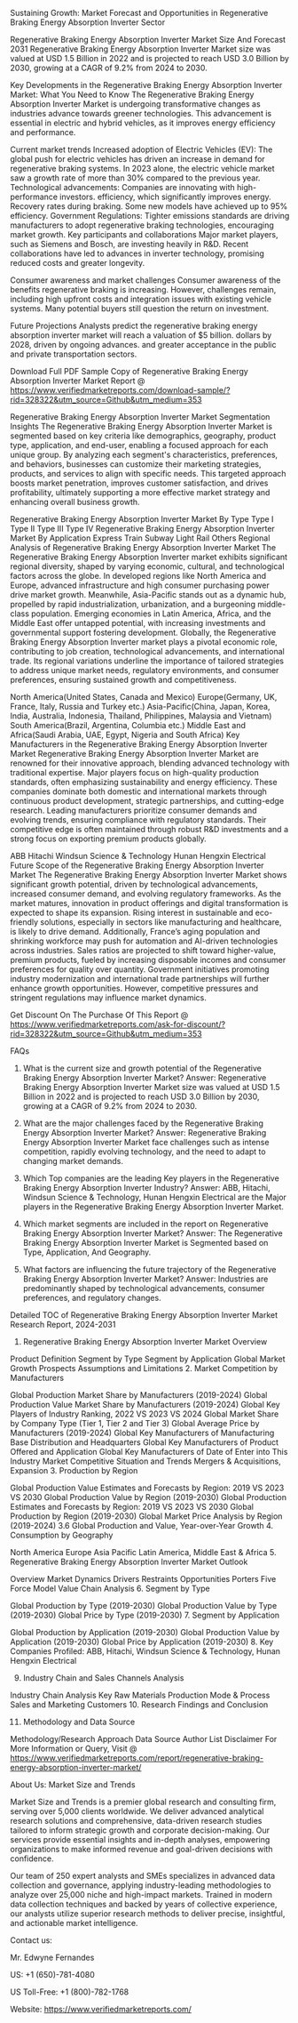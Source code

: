 Sustaining Growth: Market Forecast and Opportunities in Regenerative Braking Energy Absorption Inverter Sector


Regenerative Braking Energy Absorption Inverter Market Size And Forecast 2031
Regenerative Braking Energy Absorption Inverter Market size was valued at USD 1.5 Billion in 2022 and is projected to reach USD 3.0 Billion by 2030, growing at a CAGR of 9.2% from 2024 to 2030.

Key Developments in the Regenerative Braking Energy Absorption Inverter Market: What You Need to Know
The Regenerative Braking Energy Absorption Inverter Market is undergoing transformative changes as industries advance towards greener technologies. This advancement is essential in electric and hybrid vehicles, as it improves energy efficiency and performance.

Current market trends
Increased adoption of Electric Vehicles (EV): The global push for electric vehicles has driven an increase in demand for regenerative braking systems. In 2023 alone, the electric vehicle market saw a growth rate of more than 30% compared to the previous year.
Technological advancements: Companies are innovating with high-performance investors. efficiency, which significantly improves energy. Recovery rates during braking. Some new models have achieved up to 95% efficiency.
Government Regulations: Tighter emissions standards are driving manufacturers to adopt regenerative braking technologies, encouraging market growth.
Key participants and collaborations
Major market players, such as Siemens and Bosch, are investing heavily in R&D. Recent collaborations have led to advances in inverter technology, promising reduced costs and greater longevity.

Consumer awareness and market challenges
Consumer awareness of the benefits regenerative braking is increasing. However, challenges remain, including high upfront costs and integration issues with existing vehicle systems. Many potential buyers still question the return on investment.

Future Projections
Analysts predict the regenerative braking energy absorption inverter market will reach a valuation of $5 billion. dollars by 2028, driven by ongoing advances. and greater acceptance in the public and private transportation sectors.

Download Full PDF Sample Copy of Regenerative Braking Energy Absorption Inverter Market Report @ https://www.verifiedmarketreports.com/download-sample/?rid=328322&utm_source=Github&utm_medium=353

Regenerative Braking Energy Absorption Inverter Market Segmentation Insights
The Regenerative Braking Energy Absorption Inverter Market is segmented based on key criteria like demographics, geography, product type, application, and end-user, enabling a focused approach for each unique group. By analyzing each segment's characteristics, preferences, and behaviors, businesses can customize their marketing strategies, products, and services to align with specific needs. This targeted approach boosts market penetration, improves customer satisfaction, and drives profitability, ultimately supporting a more effective market strategy and enhancing overall business growth.

Regenerative Braking Energy Absorption Inverter Market By Type
Type I
Type II
Type III
Type IV
Regenerative Braking Energy Absorption Inverter Market By Application
Express Train
Subway
Light Rail
Others
Regional Analysis of Regenerative Braking Energy Absorption Inverter Market
The Regenerative Braking Energy Absorption Inverter market exhibits significant regional diversity, shaped by varying economic, cultural, and technological factors across the globe. In developed regions like North America and Europe, advanced infrastructure and high consumer purchasing power drive market growth. Meanwhile, Asia-Pacific stands out as a dynamic hub, propelled by rapid industrialization, urbanization, and a burgeoning middle-class population. Emerging economies in Latin America, Africa, and the Middle East offer untapped potential, with increasing investments and governmental support fostering development. Globally, the Regenerative Braking Energy Absorption Inverter market plays a pivotal economic role, contributing to job creation, technological advancements, and international trade. Its regional variations underline the importance of tailored strategies to address unique market needs, regulatory environments, and consumer preferences, ensuring sustained growth and competitiveness.

North America(United States, Canada and Mexico)
Europe(Germany, UK, France, Italy, Russia and Turkey etc.)
Asia-Pacific(China, Japan, Korea, India, Australia, Indonesia, Thailand, Philippines, Malaysia and Vietnam)
South America(Brazil, Argentina, Columbia etc.)
Middle East and Africa(Saudi Arabia, UAE, Egypt, Nigeria and South Africa)
Key Manufacturers in the Regenerative Braking Energy Absorption Inverter Market
Regenerative Braking Energy Absorption Inverter Market are renowned for their innovative approach, blending advanced technology with traditional expertise. Major players focus on high-quality production standards, often emphasizing sustainability and energy efficiency. These companies dominate both domestic and international markets through continuous product development, strategic partnerships, and cutting-edge research. Leading manufacturers prioritize consumer demands and evolving trends, ensuring compliance with regulatory standards. Their competitive edge is often maintained through robust R&D investments and a strong focus on exporting premium products globally.

ABB
Hitachi
Windsun Science & Technology
Hunan Hengxin Electrical
Future Scope of the Regenerative Braking Energy Absorption Inverter Market
The Regenerative Braking Energy Absorption Inverter Market shows significant growth potential, driven by technological advancements, increased consumer demand, and evolving regulatory frameworks. As the market matures, innovation in product offerings and digital transformation is expected to shape its expansion. Rising interest in sustainable and eco-friendly solutions, especially in sectors like manufacturing and healthcare, is likely to drive demand. Additionally, France’s aging population and shrinking workforce may push for automation and AI-driven technologies across industries. Sales ratios are projected to shift toward higher-value, premium products, fueled by increasing disposable incomes and consumer preferences for quality over quantity. Government initiatives promoting industry modernization and international trade partnerships will further enhance growth opportunities. However, competitive pressures and stringent regulations may influence market dynamics.

Get Discount On The Purchase Of This Report @ https://www.verifiedmarketreports.com/ask-for-discount/?rid=328322&utm_source=Github&utm_medium=353

FAQs
1. What is the current size and growth potential of the Regenerative Braking Energy Absorption Inverter Market?
Answer: Regenerative Braking Energy Absorption Inverter Market size was valued at USD 1.5 Billion in 2022 and is projected to reach USD 3.0 Billion by 2030, growing at a CAGR of 9.2% from 2024 to 2030.

2. What are the major challenges faced by the Regenerative Braking Energy Absorption Inverter Market?
Answer: Regenerative Braking Energy Absorption Inverter Market face challenges such as intense competition, rapidly evolving technology, and the need to adapt to changing market demands.

3. Which Top companies are the leading Key players in the Regenerative Braking Energy Absorption Inverter Industry?
Answer: ABB, Hitachi, Windsun Science & Technology, Hunan Hengxin Electrical are the Major players in the Regenerative Braking Energy Absorption Inverter Market.

4. Which market segments are included in the report on Regenerative Braking Energy Absorption Inverter Market?
Answer: The Regenerative Braking Energy Absorption Inverter Market is Segmented based on Type, Application, And Geography.

5. What factors are influencing the future trajectory of the Regenerative Braking Energy Absorption Inverter Market?
Answer: Industries are predominantly shaped by technological advancements, consumer preferences, and regulatory changes.

Detailed TOC of Regenerative Braking Energy Absorption Inverter Market Research Report, 2024-2031
1. Regenerative Braking Energy Absorption Inverter Market Overview

Product Definition
Segment by Type
Segment by Application
Global Market Growth Prospects
Assumptions and Limitations
2. Market Competition by Manufacturers

Global Production Market Share by Manufacturers (2019-2024)
Global Production Value Market Share by Manufacturers (2019-2024)
Global Key Players of Industry Ranking, 2022 VS 2023 VS 2024
Global Market Share by Company Type (Tier 1, Tier 2 and Tier 3)
Global Average Price by Manufacturers (2019-2024)
Global Key Manufacturers of Manufacturing Base Distribution and Headquarters
Global Key Manufacturers of Product Offered and Application
Global Key Manufacturers of Date of Enter into This Industry
Market Competitive Situation and Trends
Mergers & Acquisitions, Expansion
3. Production by Region

Global Production Value Estimates and Forecasts by Region: 2019 VS 2023 VS 2030
Global Production Value by Region (2019-2030)
Global Production Estimates and Forecasts by Region: 2019 VS 2023 VS 2030
Global Production by Region (2019-2030)
Global Market Price Analysis by Region (2019-2024) 3.6 Global Production and Value, Year-over-Year Growth
4. Consumption by Geography

North America
Europe
Asia Pacific
Latin America, Middle East & Africa
5. Regenerative Braking Energy Absorption Inverter Market Outlook

Overview
Market Dynamics
Drivers
Restraints
Opportunities
Porters Five Force Model
Value Chain Analysis 
6. Segment by Type

Global Production by Type (2019-2030)
Global Production Value by Type (2019-2030)
Global Price by Type (2019-2030)
7. Segment by Application

Global Production by Application (2019-2030)
Global Production Value by Application (2019-2030)
Global Price by Application (2019-2030)
8. Key Companies Profiled: ABB, Hitachi, Windsun Science & Technology, Hunan Hengxin Electrical

9. Industry Chain and Sales Channels Analysis

Industry Chain Analysis
Key Raw Materials
Production Mode & Process
Sales and Marketing
Customers
10. Research Findings and Conclusion

11. Methodology and Data Source

Methodology/Research Approach
Data Source
Author List
Disclaimer
For More Information or Query, Visit @ https://www.verifiedmarketreports.com/report/regenerative-braking-energy-absorption-inverter-market/

About Us: Market Size and Trends

Market Size and Trends is a premier global research and consulting firm, serving over 5,000 clients worldwide. We deliver advanced analytical research solutions and comprehensive, data-driven research studies tailored to inform strategic growth and corporate decision-making. Our services provide essential insights and in-depth analyses, empowering organizations to make informed revenue and goal-driven decisions with confidence.

Our team of 250 expert analysts and SMEs specializes in advanced data collection and governance, applying industry-leading methodologies to analyze over 25,000 niche and high-impact markets. Trained in modern data collection techniques and backed by years of collective experience, our analysts utilize superior research methods to deliver precise, insightful, and actionable market intelligence.

Contact us:

Mr. Edwyne Fernandes

US: +1 (650)-781-4080

US Toll-Free: +1 (800)-782-1768

Website: https://www.verifiedmarketreports.com/
